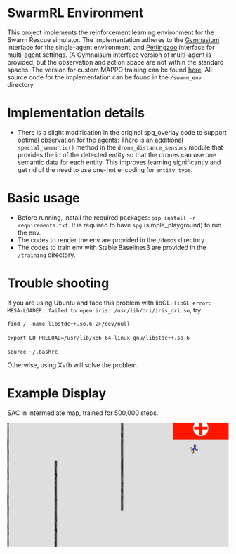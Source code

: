 # SwarmRL Environment
This project implements the reinforcement learning environment for the Swarm Rescue simulator. The implementation adheres to the [Gymnasium](https://gymnasium.farama.org/) interface for the single-agent environment, and [Pettingzoo](https://pettingzoo.farama.org/) interface for multi-agent settings. (A Gymnaisum interface version of multi-agent is provided, but the observation and action space are not within the standard spaces. The version for custom MAPPO training can be found [here](https://github.com/minhpham160603/SwarmMARL). All source code for the implementation can be found in the `/swarm_env` directory.

# Implementation details
- There is a slight modification in the original spg_overlay code to support optimal observation for the agents: There is an additional `special_semantic()` method in the `drone_distance_sensors` module that provides the id of the detected entity so that the drones can use one semantic data for each entity. This improves learning significantly and get rid of the need to use one-hot encoding for `entity_type`.

# Basic usage
- Before running, install the required packages: `pip install -r requirements.txt`. It is required to have `spg` (simple_playground) to run the env.
- The codes to render the env are provided in the `/demos` directory.
- The codes to train env with Stable Baselines3 are provided in the `/training` directory.

# Trouble shooting
If you are using Ubuntu and face this problem with libGL: `libGL error: MESA-LOADER: failed to open iris: /usr/lib/dri/iris_dri.so`, try:
```
find / -name libstdc++.so.6 2>/dev/null

export LD_PRELOAD=/usr/lib/x86_64-linux-gnu/libstdc++.so.6 

source ~/.bashrc
```
Otherwise, using Xvfb will solve the problem.

# Example Display 
SAC in Intermediate map, trained for 500,000 steps.

![intermediate_SAC](intermediate_SAC.gif)
